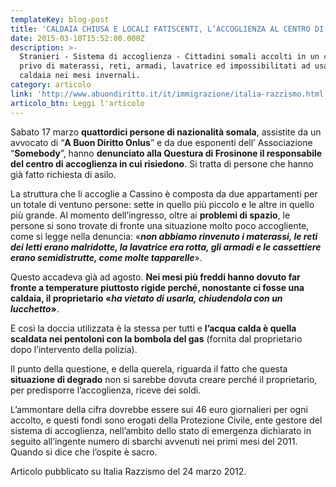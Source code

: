 ```yaml
---
templateKey: blog-post
title: 'CALDAIA CHIUSA E LOCALI FATISCENTI, L’ACCOGLIENZA AL CENTRO DI CASSINO'
date: 2015-03-10T15:52:00.000Z
description: >-
  Stranieri - Sistema di accoglienza - Cittadini somali accolti in un centro
  privo di materassi, reti, armadi, lavatrice ed impossibilitati ad usare la
  caldaia nei mesi invernali.
category: articolo
link: 'http://www.abuondiritto.it/it/immigrazione/italia-razzismo.html'
articolo_btn: Leggi l'articolo
---
```

Sabato 17 marzo **quattordici persone di nazionalità somala**, assistite da un avvocato di “**A Buon Diritto Onlus**” e da due esponenti dell’ Associazione “**Somebody**”, hanno **denunciato alla Questura di Frosinone il responsabile del centro di accoglienza in cui risiedono**. Si tratta di persone che hanno già fatto richiesta di asilo.


La struttura che li accoglie a Cassino è composta da due appartamenti per un totale di ventuno persone: sette in quello più piccolo e le altre in quello più grande. Al momento dell’ingresso, oltre ai **problemi di spazio**, le persone si sono trovate di fronte una situazione molto poco accogliente, come si legge nella denuncia: «**_non abbiamo rinvenuto i materassi, le reti dei letti erano malridotte, la lavatrice era rotta, gli armadi e le cassettiere erano semidistrutte, come molte tapparelle_**».

Questo accadeva già ad agosto. **Nei mesi più freddi hanno dovuto far fronte a temperature piuttosto rigide perché, nonostante ci fosse una caldaia, il proprietario «_ha vietato di usarla, chiudendola con un lucchetto_»**.

E così la doccia utilizzata è la stessa per tutti e **l’acqua calda è quella scaldata nei pentoloni con la bombola del gas** (fornita dal proprietario dopo l’intervento della polizia).

Il punto della questione, e della querela, riguarda il fatto che questa **situazione di degrado** non si sarebbe dovuta creare perché il proprietario, per predisporre l’accoglienza, riceve dei soldi.

L’ammontare della cifra dovrebbe essere sui 46 euro giornalieri per ogni accolto, e questi fondi sono erogati della Protezione Civile, ente gestore del sistema di accoglienza, nell’ambito dello stato di emergenza dichiarato in seguito all’ingente numero di sbarchi avvenuti nei primi mesi del 2011. Quando si dice che l’ospite è sacro.

Articolo pubblicato su Italia Razzismo del 24 marzo 2012.
